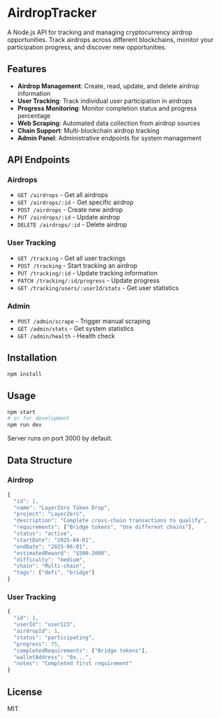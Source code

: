 # AirdropTracker

A Node.js API for tracking and managing cryptocurrency airdrop opportunities. Track airdrops across different blockchains, monitor your participation progress, and discover new opportunities.

## Features

- **Airdrop Management**: Create, read, update, and delete airdrop information
- **User Tracking**: Track individual user participation in airdrops
- **Progress Monitoring**: Monitor completion status and progress percentage
- **Web Scraping**: Automated data collection from airdrop sources
- **Chain Support**: Multi-blockchain airdrop tracking
- **Admin Panel**: Administrative endpoints for system management

## API Endpoints

### Airdrops
- `GET /airdrops` - Get all airdrops
- `GET /airdrops/:id` - Get specific airdrop
- `POST /airdrops` - Create new airdrop
- `PUT /airdrops/:id` - Update airdrop
- `DELETE /airdrops/:id` - Delete airdrop

### User Tracking
- `GET /tracking` - Get all user trackings
- `POST /tracking` - Start tracking an airdrop
- `PUT /tracking/:id` - Update tracking information
- `PATCH /tracking/:id/progress` - Update progress
- `GET /tracking/users/:userId/stats` - Get user statistics

### Admin
- `POST /admin/scrape` - Trigger manual scraping
- `GET /admin/stats` - Get system statistics
- `GET /admin/health` - Health check

## Installation

```bash
npm install
```

## Usage

```bash
npm start
# or for development
npm run dev
```

Server runs on port 3000 by default.

## Data Structure

### Airdrop
```javascript
{
  "id": 1,
  "name": "LayerZero Token Drop",
  "project": "LayerZero",
  "description": "Complete cross-chain transactions to qualify",
  "requirements": ["Bridge tokens", "Use different chains"],
  "status": "active",
  "startDate": "2025-04-01",
  "endDate": "2025-06-01",
  "estimatedReward": "$500-2000",
  "difficulty": "medium",
  "chain": "Multi-chain",
  "tags": ["defi", "bridge"]
}
```

### User Tracking
```javascript
{
  "id": 1,
  "userId": "user123",
  "airdropId": 1,
  "status": "participating",
  "progress": 75,
  "completedRequirements": ["Bridge tokens"],
  "walletAddress": "0x...",
  "notes": "Completed first requirement"
}
```

## License

MIT